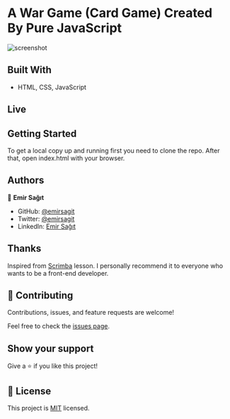 # A War Game (Card Game) Created By Pure JavaScript

![screenshot](./app_screenshot.jpg)

## Built With

- HTML, CSS, JavaScript

## Live

<!-- [Snake Game ](https://emirsagit.github.io/snake-game/) -->

## Getting Started

To get a local copy up and running first you need to clone the repo. After that, open index.html with your browser.

## Authors

👤 **Emir Sağıt**

- GitHub: [@emirsagit](https://github.com/emirsagit)
- Twitter: [@emirsagit](https://twitter.com/emirsagit)
- LinkedIn: [Emir Sağıt](https://www.linkedin.com/in/emir-sa%C4%9F%C4%B1t-633035188/)

## Thanks

Inspired from [Scrimba](https://scrimba.com/) lesson. I personally recommend it to everyone who wants to be a front-end developer.

## 🤝 Contributing

Contributions, issues, and feature requests are welcome!

Feel free to check the [issues page](../../issues/).

## Show your support

Give a ⭐️ if you like this project!

## 📝 License

This project is [MIT](./MIT.md) licensed.
